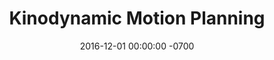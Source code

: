 ---
layout: 
title:  "Kinodynamic Motion Planning"
img: "Kino_fencing_slider.jpg"
date:   2016-12-01 00:00:00 -0700
alt_text: "Kinodynamic Motion Planning"
---